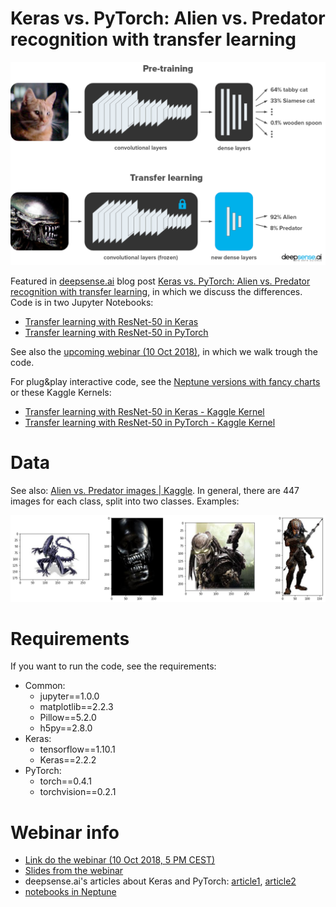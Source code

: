 # Keras vs. PyTorch: Alien vs. Predator recognition with transfer learning

![](images/transfer_learning.png)


Featured in [deepsense.ai](https://deepsense.ai/) blog post [Keras vs. PyTorch: Alien vs. Predator recognition with transfer learning](https://deepsense.ai/keras-vs-pytorch-avp-transfer-learning), in which we discuss the differences. Code is in two Jupyter Notebooks:

* [Transfer learning with ResNet-50 in Keras](Keras-Resnet50.ipynb)
* [Transfer learning with ResNet-50 in PyTorch](PyTorch-Resnet50.ipynb)

See also the [upcoming webinar (10 Oct 2018)](https://www.crowdcast.io/e/KerasVersusPyTorch/register), in which we walk trough the code.

For plug&play interactive code, see the [Neptune versions with fancy charts](https://app.neptune.ml/deepsense-ai/Keras-vs-PyTorch) or these Kaggle Kernels:

* [Transfer learning with ResNet-50 in Keras - Kaggle Kernel](https://www.kaggle.com/pmigdal/transfer-learning-with-resnet-50-in-keras)
* [Transfer learning with ResNet-50 in PyTorch - Kaggle Kernel](https://www.kaggle.com/pmigdal/transfer-learning-with-resnet-50-in-pytorch)

# Data

See also: [Alien vs. Predator images | Kaggle](https://www.kaggle.com/pmigdal/alien-vs-predator-images).
In general, there are 447 images for each class, split into two classes. Examples:

![](images/example.png)

# Requirements

If you want to run the code, see the requirements:

* Common:
  * jupyter==1.0.0
  * matplotlib==2.2.3
  * Pillow==5.2.0
  * h5py==2.8.0
* Keras:
  * tensorflow==1.10.1
  * Keras==2.2.2
* PyTorch:
  * torch==0.4.1
  * torchvision==0.2.1

# Webinar info

* [Link do the webinar (10 Oct 2018, 5 PM CEST)](https://www.crowdcast.io/e/KerasVersusPyTorch/register)
* [Slides from the webinar](https://docs.google.com/presentation/d/1y6KBgVtvZ26afCbIbCoGZoEdT6-eoUqPc9U4cJ3X1Gw)
* deepsense.ai's articles about Keras and PyTorch: [article1](https://deepsense.ai/keras-or-pytorch/), [article2](https://deepsense.ai/keras-vs-pytorch-avp-transfer-learning/)
* [notebooks in Neptune](https://app.neptune.ml/deepsense-ai/Keras-vs-PyTorch)
